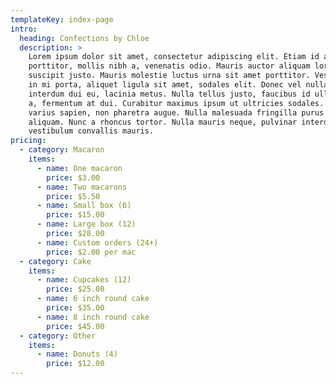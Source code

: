 ```yaml
---
templateKey: index-page
intro:
  heading: Confections by Chloe
  description: >
    Lorem ipsum dolor sit amet, consectetur adipiscing elit. Etiam id arcu
    porttitor, mollis nibh a, venenatis odio. Mauris auctor aliquam lorem, eu
    suscipit justo. Mauris molestie luctus urna sit amet porttitor. Vestibulum
    in mi porta, aliquet ligula sit amet, sodales elit. Donec vel nulla rutrum,
    interdum dui eu, lacinia metus. Nulla tellus justo, faucibus id ullamcorper
    a, fermentum at dui. Curabitur maximus ipsum ut ultricies sodales. Nulla ut
    varius sapien, non pharetra augue. Nulla malesuada fringilla purus ut
    aliquam. Nunc a rhoncus tortor. Nulla mauris neque, pulvinar interdum mi a,
    vestibulum convallis mauris.
pricing:
  - category: Macaron
    items:
      - name: One macaron
        price: $3.00
      - name: Two macarons
        price: $5.50
      - name: Small box (6)
        price: $15.00
      - name: Large box (12)
        price: $28.00
      - name: Custom orders (24+)
        price: $2.00 per mac
  - category: Cake
    items:
      - name: Cupcakes (12)
        price: $25.00
      - name: 6 inch round cake
        price: $35.00
      - name: 8 inch round cake
        price: $45.00
  - category: Other
    items:
      - name: Donuts (4)
        price: $12.00
---
```

